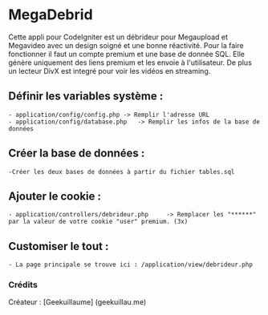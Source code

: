MegaDebrid
===

Cette appli pour CodeIgniter est un débrideur pour Megaupload et Megavideo avec un design soigné et une bonne réactivité.
Pour la faire fonctionner il faut un compte premium et une base de donnée SQL.
Elle génère uniquement des liens premium et les envoie à l'utilisateur.
De plus un lecteur DivX est integré pour voir les vidéos en streaming. 

## Définir les variables système :


	- application/config/config.php	-> Remplir l'adresse URL
	- application/config/database.php	-> Remplir les infos de la base de données

## Créer la base de données :

	-Créer les deux bases de données à partir du fichier tables.sql
		
## Ajouter le cookie :


	- application/controllers/debrideur.php		-> Remplacer les "******" par la valeur de votre cookie "user" premium. (3x)
	
## Customiser le tout :


	- La page principale se trouve ici : /application/view/debrideur.php
	
### Crédits

Créateur : [Geekuillaume] (geekuillau.me)